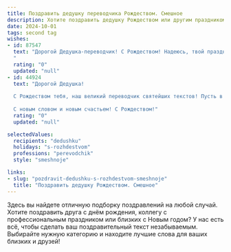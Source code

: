```yaml
---
title: Поздравить дедушку переводчика Рождеством. Смешное
description: Хотите поздравить дедушку Рождеством или другим праздником? Наш ИИ создаст незабываемое поздравление, а вы обязательно выделитесь среди других.  
date: 2024-10-01
tags: second tag
wishes:
- id: 87547
  text: "Дорогой Дедушка-переводчик! С Рождеством! Надеюсь, твой праздничный стол переполнен не только вкусными яствами, но и удачными переводами — пусть даже самых замысловатых  рождественских колядок!  Желаю тебе такого богатого года, чтобы  и словарь тебе не понадобился, — всё и так будет понятно!  Merry Christmas! (шутка, это я так, для антуража).
  "
  rating: "0"
  updated: "null"
- id: 44924
  text: "Дорогой Дедушка!
  
  С Рождеством тебя, наш великий переводчик святейших текстов! Пусть в этот волшебный день твои дни будут переведены с трудных на простые, а заботы — в удовольствие. Желаю, чтобы 2024 год стал для тебя настоящим «языковым восторгом», чтобы все твои переводы были легкими, как снег под ногами, а жизнь — яркой, как рождественская гирлянда!
  
  С новым словом и новым счастьем! С Рождеством!"
  rating: "0"
  updated: "null"

selectedValues:
  recipients: "dedushku"
  holidays: "s-rozhdestvom"
  professions: "perevodchik"
  style: "smeshnoje"

links:
- slug: "pozdravit-dedushku-s-rozhdestvom-smeshnoje"
  title: "Поздравить дедушку Рождеством. Смешное"
---
```


Здесь вы найдете отличную подборку поздравлений на любой случай.
Хотите поздравить друга с днём рождения, коллегу с профессиональным праздником или близких с Новым годом? У нас есть всё, чтобы сделать ваш поздравительный текст незабываемым. Выбирайте нужную категорию и находите лучшие слова для ваших близких и друзей!
